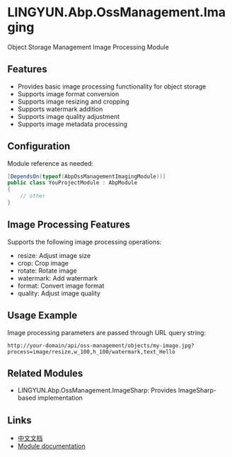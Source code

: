 # LINGYUN.Abp.OssManagement.Imaging

Object Storage Management Image Processing Module

## Features

* Provides basic image processing functionality for object storage
* Supports image format conversion
* Supports image resizing and cropping
* Supports watermark addition
* Supports image quality adjustment
* Supports image metadata processing

## Configuration

Module reference as needed:

```csharp
[DependsOn(typeof(AbpOssManagementImagingModule))]
public class YouProjectModule : AbpModule
{
    // other
}
```

## Image Processing Features

Supports the following image processing operations:
* resize: Adjust image size
* crop: Crop image
* rotate: Rotate image
* watermark: Add watermark
* format: Convert image format
* quality: Adjust image quality

## Usage Example

Image processing parameters are passed through URL query string:

```
http://your-domain/api/oss-management/objects/my-image.jpg?process=image/resize,w_100,h_100/watermark,text_Hello
```

## Related Modules

* LINGYUN.Abp.OssManagement.ImageSharp: Provides ImageSharp-based implementation

## Links

* [中文文档](./README.md)
* [Module documentation](../README.md)
